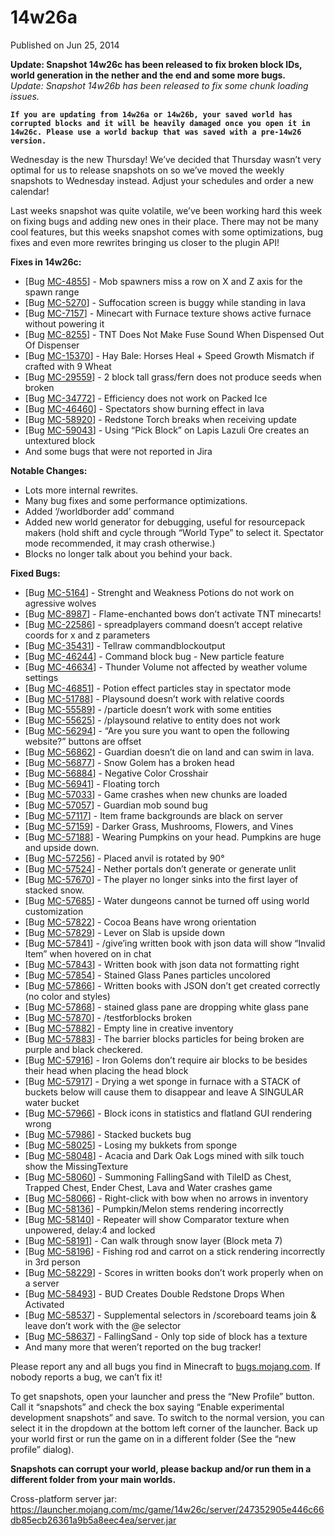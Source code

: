 # 14w26a
Published on Jun 25, 2014

**Update: Snapshot 14w26c has been released to fix broken block IDs, world
generation in the nether and the end and some more bugs.**  
_Update: Snapshot 14w26b has been released to fix some chunk loading issues._

**`If you are updating from 14w26a or 14w26b, your saved world has corrupted
blocks and it will be heavily damaged once you open it in 14w26c. Please use a
world backup that was saved with a pre-14w26 version.`**

Wednesday is the new Thursday! We’ve decided that Thursday wasn’t very optimal
for us to release snapshots on so we’ve moved the weekly snapshots to
Wednesday instead. Adjust your schedules and order a new calendar!

Last weeks snapshot was quite volatile, we’ve been working hard this week on
fixing bugs and adding new ones in their place. There may not be many cool
features, but this weeks snapshot comes with some optimizations, bug fixes and
even more rewrites bringing us closer to the plugin API!

**Fixes in 14w26c:**

  * [Bug [MC-4855](https://bugs.mojang.com/browse/MC-4855)] - Mob spawners miss a row on X and Z axis for the spawn range
  * [Bug [MC-5270](https://bugs.mojang.com/browse/MC-5270)] - Suffocation screen is buggy while standing in lava
  * [Bug [MC-7157](https://bugs.mojang.com/browse/MC-7157)] - Minecart with Furnace texture shows active furnace without powering it
  * [Bug [MC-8255](https://bugs.mojang.com/browse/MC-8255)] - TNT Does Not Make Fuse Sound When Dispensed Out Of Dispenser
  * [Bug [MC-15370](https://bugs.mojang.com/browse/MC-15370)] - Hay Bale: Horses Heal + Speed Growth Mismatch if crafted with 9 Wheat
  * [Bug [MC-29559](https://bugs.mojang.com/browse/MC-29559)] - 2 block tall grass/fern does not produce seeds when broken
  * [Bug [MC-34772](https://bugs.mojang.com/browse/MC-34772)] - Efficiency does not work on Packed Ice
  * [Bug [MC-46460](https://bugs.mojang.com/browse/MC-46460)] - Spectators show burning effect in lava
  * [Bug [MC-58920](https://bugs.mojang.com/browse/MC-58920)] - Redstone Torch breaks when receiving update
  * [Bug [MC-59043](https://bugs.mojang.com/browse/MC-59043)] - Using “Pick Block” on Lapis Lazuli Ore creates an untextured block
  * And some bugs that were not reported in Jira

**Notable Changes:**

  * Lots more internal rewrites.
  * Many bug fixes and some performance optimizations.
  * Added ‘/worldborder add’ command
  * Added new world generator for debugging, useful for resourcepack makers (hold shift and cycle through “World Type” to select it. Spectator mode recommended, it may crash otherwise.)
  * Blocks no longer talk about you behind your back.

**Fixed Bugs:**

  * [Bug [MC-5164](https://bugs.mojang.com/browse/MC-5164)] - Strenght and Weakness Potions do not work on agressive wolves
  * [Bug [MC-8987](https://bugs.mojang.com/browse/MC-8987)] - Flame-enchanted bows don’t activate TNT minecarts!
  * [Bug [MC-22586](https://bugs.mojang.com/browse/MC-22586)] - spreadplayers command doesn’t accept relative coords for x and z parameters
  * [Bug [MC-35431](https://bugs.mojang.com/browse/MC-35431)] - Tellraw commandblockoutput
  * [Bug [MC-46244](https://bugs.mojang.com/browse/MC-46244)] - Command block bug - New particle feature
  * [Bug [MC-46634](https://bugs.mojang.com/browse/MC-46634)] - Thunder Volume not affected by weather volume settings
  * [Bug [MC-46851](https://bugs.mojang.com/browse/MC-46851)] - Potion effect particles stay in spectator mode
  * [Bug [MC-51788](https://bugs.mojang.com/browse/MC-51788)] - Playsound doesn’t work with relative coords
  * [Bug [MC-55589](https://bugs.mojang.com/browse/MC-55589)] - /particle doesn’t work with some entities
  * [Bug [MC-55625](https://bugs.mojang.com/browse/MC-55625)] - /playsound relative to entity does not work
  * [Bug [MC-56294](https://bugs.mojang.com/browse/MC-56294)] - “Are you sure you want to open the following website?” buttons are offset
  * [Bug [MC-56862](https://bugs.mojang.com/browse/MC-56862)] - Guardian doesn’t die on land and can swim in lava.
  * [Bug [MC-56877](https://bugs.mojang.com/browse/MC-56877)] - Snow Golem has a broken head
  * [Bug [MC-56884](https://bugs.mojang.com/browse/MC-56884)] - Negative Color Crosshair
  * [Bug [MC-56941](https://bugs.mojang.com/browse/MC-56941)] - Floating torch
  * [Bug [MC-57033](https://bugs.mojang.com/browse/MC-57033)] - Game crashes when new chunks are loaded
  * [Bug [MC-57057](https://bugs.mojang.com/browse/MC-57057)] - Guardian mob sound bug
  * [Bug [MC-57117](https://bugs.mojang.com/browse/MC-57117)] - Item frame backgrounds are black on server
  * [Bug [MC-57159](https://bugs.mojang.com/browse/MC-57159)] - Darker Grass, Mushrooms, Flowers, and Vines
  * [Bug [MC-57188](https://bugs.mojang.com/browse/MC-57188)] - Wearing Pumpkins on your head. Pumpkins are huge and upside down.
  * [Bug [MC-57256](https://bugs.mojang.com/browse/MC-57256)] - Placed anvil is rotated by 90°
  * [Bug [MC-57524](https://bugs.mojang.com/browse/MC-57524)] - Nether portals don’t generate or generate unlit
  * [Bug [MC-57670](https://bugs.mojang.com/browse/MC-57670)] - The player no longer sinks into the first layer of stacked snow.
  * [Bug [MC-57685](https://bugs.mojang.com/browse/MC-57685)] - Water dungeons cannot be turned off using world customization
  * [Bug [MC-57822](https://bugs.mojang.com/browse/MC-57822)] - Cocoa Beans have wrong orientation
  * [Bug [MC-57829](https://bugs.mojang.com/browse/MC-57829)] - Lever on Slab is upside down
  * [Bug [MC-57841](https://bugs.mojang.com/browse/MC-57841)] - /give’ing written book with json data will show “Invalid Item” when hovered on in chat
  * [Bug [MC-57843](https://bugs.mojang.com/browse/MC-57843)] - Written book with json data not formatting right
  * [Bug [MC-57854](https://bugs.mojang.com/browse/MC-57854)] - Stained Glass Panes particles uncolored
  * [Bug [MC-57866](https://bugs.mojang.com/browse/MC-57866)] - Written books with JSON don’t get created correctly (no color and styles)
  * [Bug [MC-57868](https://bugs.mojang.com/browse/MC-57868)] - stained glass pane are dropping white glass pane
  * [Bug [MC-57870](https://bugs.mojang.com/browse/MC-57870)] - /testforblocks broken
  * [Bug [MC-57882](https://bugs.mojang.com/browse/MC-57882)] - Empty line in creative inventory
  * [Bug [MC-57883](https://bugs.mojang.com/browse/MC-57883)] - The barrier blocks particles for being broken are purple and black checkered.
  * [Bug [MC-57916](https://bugs.mojang.com/browse/MC-57916)] - Iron Golems don’t require air blocks to be besides their head when placing the head block
  * [Bug [MC-57917](https://bugs.mojang.com/browse/MC-57917)] - Drying a wet sponge in furnace with a STACK of buckets below will cause them to disappear and leave A SINGULAR water bucket
  * [Bug [MC-57966](https://bugs.mojang.com/browse/MC-57966)] - Block icons in statistics and flatland GUI rendering wrong
  * [Bug [MC-57986](https://bugs.mojang.com/browse/MC-57986)] - Stacked buckets bug
  * [Bug [MC-58025](https://bugs.mojang.com/browse/MC-58025)] - Losing my bukkets from sponge
  * [Bug [MC-58048](https://bugs.mojang.com/browse/MC-58048)] - Acacia and Dark Oak Logs mined with silk touch show the MissingTexture
  * [Bug [MC-58060](https://bugs.mojang.com/browse/MC-58060)] - Summoning FallingSand with TileID as Chest, Trapped Chest, Ender Chest, Lava and Water crashes game
  * [Bug [MC-58066](https://bugs.mojang.com/browse/MC-58066)] - Right-click with bow when no arrows in inventory
  * [Bug [MC-58136](https://bugs.mojang.com/browse/MC-58136)] - Pumpkin/Melon stems rendering incorrectly
  * [Bug [MC-58140](https://bugs.mojang.com/browse/MC-58140)] - Repeater will show Comparator texture when unpowered, delay:4 and locked
  * [Bug [MC-58191](https://bugs.mojang.com/browse/MC-58191)] - Can walk through snow layer (Block meta 7)
  * [Bug [MC-58196](https://bugs.mojang.com/browse/MC-58196)] - Fishing rod and carrot on a stick rendering incorrectly in 3rd person
  * [Bug [MC-58229](https://bugs.mojang.com/browse/MC-58229)] - Scores in written books don’t work properly when on a server
  * [Bug [MC-58493](https://bugs.mojang.com/browse/MC-58493)] - BUD Creates Double Redstone Drops When Activated
  * [Bug [MC-58537](https://bugs.mojang.com/browse/MC-58537)] - Supplemental selectors in /scoreboard teams join & leave don’t work with the @e selector
  * [Bug [MC-58637](https://bugs.mojang.com/browse/MC-58637)] - FallingSand - Only top side of block has a texture
  * And many more that weren’t reported on the bug tracker!

Please report any and all bugs you find in Minecraft to
[bugs.mojang.com](https://bugs.mojang.com). If nobody reports a bug, we can’t
fix it!

To get snapshots, open your launcher and press the “New Profile” button. Call
it “snapshots” and check the box saying “Enable experimental development
snapshots” and save. To switch to the normal version, you can select it in the
dropdown at the bottom left corner of the launcher. Back up your world first
or run the game on in a different folder (See the “new profile” dialog).

**Snapshots can corrupt your world, please backup and/or run them in a
different folder from your main worlds.**

Cross-platform server jar:
<https://launcher.mojang.com/mc/game/14w26c/server/247352905e446c66db85ecb26361a9b5a8eec4ea/server.jar>


